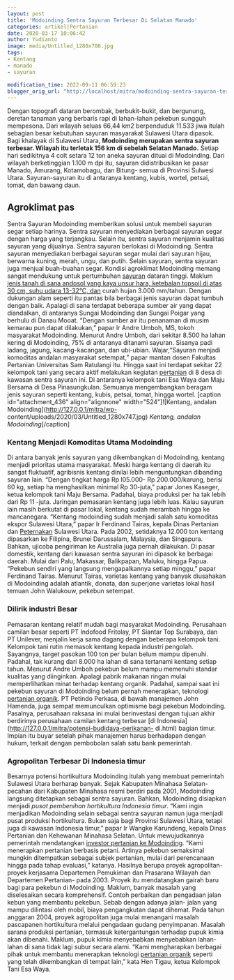 ```yaml
---
layout: post
title: 'Modoinding Sentra Sayuran Terbesar Di Selatan Manado'
categories: artikel|Pertanian
date: 2020-03-17 10:06:42
author: Yudianto
image: media/Untitled_1280x708.jpg
tags:
- Kentang
- manado
- sayuran

modification_time: 2022-09-11 06:59:23
blogger_orig_url: "http://localhost/mitra/modoinding-sentra-sayuran-terbesar.html"
---
```


Dengan topografi dataran berombak, berbukit-bukit, dan bergunung, deretan
tanaman yang berbaris rapi di lahan-lahan pekebun sungguh mempesona. Dari
wilayah seluas 66,44 km2 berpenduduk 11.533 jiwa itulah sebagian besar
kebutuhan sayuran masyarakat Sulawesi Utara dipasok. Bagi khalayak di Sulawesi
Utara, **Modoinding merupakan sentra sayuran terbesar. Wilayah itu terletak
156 km di sebelah Selatan Manado.** Setiap hari sedikitnya 4 colt setara 12
ton aneka sayuran dituai di Modoinding. Dari wilayah berketinggian 1.100 m dpi
itu, sayuran didistribusikan ke pasar Manado, Amurang, Kotamobagu, dan Bitung-
semua di Provinsi Sulwesi Utara. Sayuran-sayuran itu di antaranya kentang,
kubis, wortel, petsai, tomat, dan bawang daun.

## Agroklimat pas

Sentra Sayuran Modoinding memberikan solusi untuk membeli sayuran segar setiap
harinya. Sentra sayuran menyediakan berbagai sayuran segar dengan harga yang
terjangkau. Selain itu, sentra sayuran menjamin kualitas sayuran yang
dijualnya. Sentra sayuran berlokasi di Modoinding. Sentra sayuran menyediakan
berbagai sayuran segar mulai dari sayuran hijau, berwarna kuning, merah, ungu,
dan putih. Selain sayuran, sentra sayuran juga menjual buah-buahan segar.
Kondisi agroklimat Modoinding memang sangat mendukung untuk pertumbuhan
[sayuran](http://127.0.0.1/mitra/strategi-pemasaran-sayuran-organik.html)
dataran tinggi. Maklum [jenis tanah di sana andosol yang kaya unsur hara,
ketebalan topsoil di atas 30 cm, suhu udara 13-32°C,
dan](http://127.0.0.1/mitra/kelebihan-kelengkeng-itoh-edaw.html) curah hujan
3.000 mm/tahun. Dengan dukungan alam seperti itu pantas bila berbagai jenis
sayuran dapat tumbuh dengan baik. Apalagi di sana terdapat beberapa sumber air
yang dapat diandalkan, di antaranya Sungai Modoinding dan Sungai Poigar yang
berhulu di Danau Mooat. “Dengan sumber air itu penanaman di musim kemarau pun
dapat dilakukan,” papar Ir Andre Umboh, MS, tokoh masyarakat Modoinding.
Menurut Andre Umboh, dari sekitar 8.500 ha lahan kering di Modoinding, 75% di
antaranya ditanami sayuran. Sisanya padi ladang, jagung, kacang-kacangan, dan
ubi-ubian. Wajar,“Sayuran menjadi komoditas andalan masyarakat setempat,”
papar mantan dosen Fakultas Pertanian Universitas Sam Ratulangi itu. Hingga
saat ini terdapat sekitar 22 kelompok tani yang secara aktif melakukan
kegiatan [pertanian](http://127.0.0.1/mitra/pertanian) di 8 desa di kawasan
sentra sayuran ini. Di antaranya kelompok tani Esa Waya dan Maju Bersama di
Desa Pinasungkulan. Semuanya mengembangkan beragam jenis sayuran seperti
kentang, kubis, petsai, tomat, hingga wortel. [caption id="attachment_436"
align="alignnone" width="524"]![Kentang, andalan
Modoinding](http://127.0.0.1/mitra/wp-
content/uploads/2020/03/Untitled_1280x747.jpg) _Kentang, andalan
Modoinding_[/caption]

### Kentang Menjadi Komoditas Utama Modoinding

Di antara banyak jenis sayuran yang dikembangkan di Modoinding, kentang
menjadi prioritas utama masyarakat. Meski harga kentang di daerah itu sangat
fluktuatif, agribisnis kentang dinilai lebih menguntungkan dibanding sayuran
lain. “Dengan tingkat harga Rp l05.000- Rp 200.000/karung, berisi 60 kg,
setiap ha menghasilkan minimal Rp 30-juta,” papar Jones Kaseger, ketua
kelompok tani Maju Bersama. Padahal, biaya produksi per ha tak lebih dari Rp
11 -juta. Jaringan pemasaran kentang juga lebih luas. Kalau sayuran lain masih
berkutat di pasar lokal, kentang sudah merambah hingga ke mancanegara.
“Kentang modoinding sudah menjadi salah satu komoditas ekspor Sulawesi Utara,”
papar Ir Ferdinand Tairas, kepala Dinas Pertanian dan
[Peternakan](http://127.0.0.1/mitra/peternakan "Peternakan") Sulawesi Utara.
Pada 2002, setidaknya 12.000 ton kentang dipasarkan ke Filipina, Brunei
Darussalam, Malaysia, dan Singapura. Bahkan, ujicoba pengiriman ke Australia
juga pernah dilakukan. Di pasar domestik, kentang dari kawasan sentra sayuran
ini dipasok ke berbagai daerah. Mulai dari Palu, Makassar, Balikpapan, Maluku,
hingga Papua. “Pekebun sendiri yang langsung mengapalkannya setiap minggu,”
papar Ferdinand Tairas. Menurut Tairas, varietas kentang yang banyak
diusahakan di Modoinding adalah atlantik, donata, dan superjone varietas lokal
hasil temuan John Walukouw, pekebun setempat.

### Dilirik industri Besar

Pemasaran kentang relatif mudah bagi masyarakat Modoinding. Perusahaan camilan
besar seperti PT Indofood Fritolay, PT Siantar Top Surabaya, dan PT Unilever,
menjalin kerja sama dagang dengan beberapa kelompok tani. Kelompok tani rutin
memasok kentang kepada industri pengolah. Sayangnya, target pasokan 100 ton
per bulan belum mampu dipenuhi. Padahal, tak kurang dari 8.000 ha lahan di
sana tertanami kentang setiap tahun. Menurut Andre Umboh pekebun belum mampu
memenuhi standar kualitas yang diinginkan. Apalagi pabrik makanan ringan mulai
memperlihatkan minat terhadap kentang organik. Padahal, sampai saat ini
pekebun sayuran di Modoinding belum pernah menerapkan, teknologi [pertanian
organik](http://127.0.0.1/mitra/strategi-pemasaran-sayuran-organik.html). PT
Petindo Perkasa, di bawah manajemen John Hamenda, juga sempat memunculkan
optimisme bagi pekebun Modoinding. Pasalnya, perusahaan raksasa ini mulai
berinvestasi dengan tujuan akhir berdirinya perusahaan camilan kentang
terbesar [di Indonesia](http://127.0.0.1/mitra/potensi-budidaya-perikanan-
di.html) bagian timur. Impian itu buyar setelah pihak manajemen harus
berhadapan dengan hukum, terkait dengan pembobolan salah satu bank pemerintah.

### Agropolitan Terbesar Di Indonesia timur

Besarnya potensi hortikultura Modoinding itulah yang membuat pemerintah
Sulawesi Utara berharap banyak. Sejak Kabupaten Minahasa Selatan- pecahan dari
Kabupaten Minahasa resmi berdiri pada 2001, Modoinding langsung ditetapkan
sebagai sentra sayuran. Bahkan, Modoinding disiapkan menjadi _pusat pembenihan
hortikultura Indonesia timur_. “Kami ingin menjadikan Modoinding selain
sebagai sentra sayuran namun juga menjadi pusat produksi hortikultura. Bukan
saja bagi Provinsi Sulawesi Utara, tetapi juga di kawasan Indonesia timur,”
papar Ir Wangke Karundeng, kepala Dinas Pertanian dan Kehewanan Minahasa
Selatan. Untuk mewujudkannya pemerintah mendatangkan [investor pertanian ke
Modoinding](https://www.pertanian.go.id/home/?show=news&act=view&id=4020).
“Kami menerapkan pertanian berbasis petani. Artinya pekebun semaksimal mungkin
ditempatkan sebagai subjek pertanian, mulai dari perencanaan hingga pada tahap
evaluasi,” katanya. Hasilnya berupa proyek agropolitan-proyek kerjasama
Departemen Pemukiman dan Prasarana Wilayah dan Departemen Pertanian- pada
2003. Proyek itu mendatangkan gairah baru bagi para pekebun di Modoinding.
Maklum, banyak masalah yang diselesaikan secara komprehensif. Contoh perbaikan
dan pengadaan jalan kebun yang membantu pekebun. Sebab dengan adanya jalan-
jalan yang mampu dilintasi oleh mobil, biaya pengangkutan dapat dihemat. Pada
tahun anggaran 2004, proyek agropolitan juga mulai menangani masalah
pascapanen hortikultura melalui pengadaan gudang penyimpanan. Masalah sarana
produksi pertanian, termasuk ketergantungan terhadap pupuk kimia akan
dibenahi. Maklum, pupuk kimia menyebabkan menyebabkan lahan-lahan di sana
tidak lagi subur secara alami. “Kami mengharapkan berbagai pihak untuk
membantu menerapkan teknologi [pertanian
organik](http://127.0.0.1/mitra/bisnis-restoran-organik-dengan-pola.html)
seperti yang telah dikembangkan di tempat lain,” kata Hen Tigau, ketua
Kelompok Tani Esa Waya.


